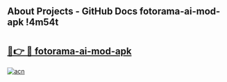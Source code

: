 ## About Projects - GitHub Docs fotorama-ai-mod-apk !4m54t

# <h2><a href="https://andorid.site?title=fotorama-ai-mod-apk&ref=19M">🔗👉 🔴 fotorama-ai-mod-apk</a></h2>

[![acn](https://github.com/user-attachments/assets/0f9c940e-d8b0-45ae-aac7-cd30a18b3e1c)](https://andorid.site?title=fotorama-ai-mod-apk&ref=19M)
